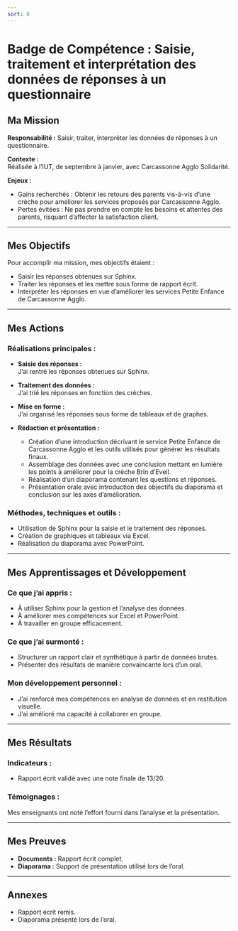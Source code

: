 ```yaml
---
sort: 6 
---
```


# Badge de Compétence : Saisie, traitement et interprétation des données de réponses à un questionnaire

## Ma Mission
**Responsabilité :** Saisir, traiter, interpréter les données de réponses à un questionnaire.

**Contexte :**  
Réalisée à l’IUT, de septembre à janvier, avec Carcassonne Agglo Solidarité.

**Enjeux :**  
- Gains recherchés : Obtenir les retours des parents vis-à-vis d’une crèche pour améliorer les services proposés par Carcassonne Agglo.
- Pertes évitées : Ne pas prendre en compte les besoins et attentes des parents, risquant d’affecter la satisfaction client.

---

## Mes Objectifs

Pour accomplir ma mission, mes objectifs étaient :
- Saisir les réponses obtenues sur Sphinx.
- Traiter les réponses et les mettre sous forme de rapport écrit.
- Interpréter les réponses en vue d’améliorer les services Petite Enfance de Carcassonne Agglo.

---

## Mes Actions

### Réalisations principales :

- **Saisie des réponses :**  
  J’ai rentré les réponses obtenues sur Sphinx.

- **Traitement des données :**  
  J’ai trié les réponses en fonction des crèches.

- **Mise en forme :**  
  J’ai organisé les réponses sous forme de tableaux et de graphes.

- **Rédaction et présentation :**  
  - Création d’une introduction décrivant le service Petite Enfance de Carcassonne Agglo et les outils utilisés pour générer les résultats finaux.
  - Assemblage des données avec une conclusion mettant en lumière les points à améliorer pour la crèche Brin d’Eveil.
  - Réalisation d’un diaporama contenant les questions et réponses.
  - Présentation orale avec introduction des objectifs du diaporama et conclusion sur les axes d’amélioration.

### Méthodes, techniques et outils :
- Utilisation de Sphinx pour la saisie et le traitement des réponses.
- Création de graphiques et tableaux via Excel.
- Réalisation du diaporama avec PowerPoint.

---

## Mes Apprentissages et Développement

### Ce que j’ai appris :
- À utiliser Sphinx pour la gestion et l’analyse des données.
- À améliorer mes compétences sur Excel et PowerPoint.
- À travailler en groupe efficacement.

### Ce que j’ai surmonté :
- Structurer un rapport clair et synthétique à partir de données brutes.
- Présenter des résultats de manière convaincante lors d’un oral.

### Mon développement personnel :
- J’ai renforcé mes compétences en analyse de données et en restitution visuelle.
- J’ai amélioré ma capacité à collaborer en groupe.

---

## Mes Résultats

### Indicateurs :
- Rapport écrit validé avec une note finale de 13/20.

### Témoignages :
Mes enseignants ont noté l’effort fourni dans l’analyse et la présentation.

---

## Mes Preuves
- **Documents :** Rapport écrit complet.
- **Diaporama :** Support de présentation utilisé lors de l’oral.

---

## Annexes
- Rapport écrit remis.
- Diaporama présenté lors de l’oral.
